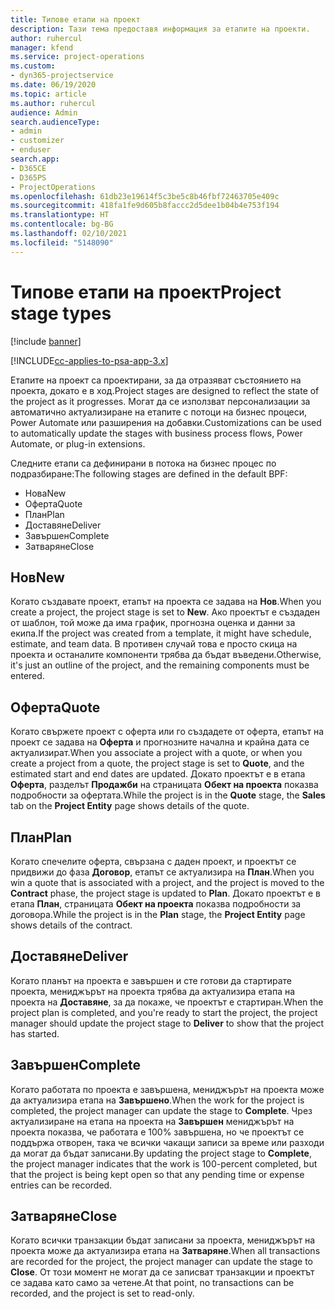 ```yaml
---
title: Типове етапи на проект
description: Тази тема предоставя информация за етапите на проекти.
author: ruhercul
manager: kfend
ms.service: project-operations
ms.custom:
- dyn365-projectservice
ms.date: 06/19/2020
ms.topic: article
ms.author: ruhercul
audience: Admin
search.audienceType:
- admin
- customizer
- enduser
search.app:
- D365CE
- D365PS
- ProjectOperations
ms.openlocfilehash: 61db23e19614f5c3be5c8b46fbf72463705e409c
ms.sourcegitcommit: 418fa1fe9d605b8faccc2d5dee1b04b4e753f194
ms.translationtype: HT
ms.contentlocale: bg-BG
ms.lasthandoff: 02/10/2021
ms.locfileid: "5148090"
---
```

# <a name="project-stage-types"></a><span data-ttu-id="c58ed-103">Типове етапи на проект</span><span class="sxs-lookup"><span data-stu-id="c58ed-103">Project stage types</span></span> 

[!include [banner](../includes/psa-now-project-operations.md)]

[!INCLUDE[cc-applies-to-psa-app-3.x](../includes/cc-applies-to-psa-app-3x.md)]

<span data-ttu-id="c58ed-104">Етапите на проект са проектирани, за да отразяват състоянието на проекта, докато е в ход.</span><span class="sxs-lookup"><span data-stu-id="c58ed-104">Project stages are designed to reflect the state of the project as it progresses.</span></span> <span data-ttu-id="c58ed-105">Могат да се използват персонализации за автоматично актуализиране на етапите с потоци на бизнес процеси, Power Automate или разширения на добавки.</span><span class="sxs-lookup"><span data-stu-id="c58ed-105">Customizations can be used to automatically update the stages with business process flows, Power Automate, or plug-in extensions.</span></span>

<span data-ttu-id="c58ed-106">Следните етапи са дефинирани в потока на бизнес процес по подразбиране:</span><span class="sxs-lookup"><span data-stu-id="c58ed-106">The following stages are defined in the default BPF:</span></span>

- <span data-ttu-id="c58ed-107">Нова</span><span class="sxs-lookup"><span data-stu-id="c58ed-107">New</span></span>
- <span data-ttu-id="c58ed-108">Оферта</span><span class="sxs-lookup"><span data-stu-id="c58ed-108">Quote</span></span>
- <span data-ttu-id="c58ed-109">План</span><span class="sxs-lookup"><span data-stu-id="c58ed-109">Plan</span></span>
- <span data-ttu-id="c58ed-110">Доставяне</span><span class="sxs-lookup"><span data-stu-id="c58ed-110">Deliver</span></span>
- <span data-ttu-id="c58ed-111">Завършен</span><span class="sxs-lookup"><span data-stu-id="c58ed-111">Complete</span></span>
- <span data-ttu-id="c58ed-112">Затваряне</span><span class="sxs-lookup"><span data-stu-id="c58ed-112">Close</span></span> 

## <a name="new"></a><span data-ttu-id="c58ed-113">Нов</span><span class="sxs-lookup"><span data-stu-id="c58ed-113">New</span></span>

<span data-ttu-id="c58ed-114">Когато създавате проект, етапът на проекта се задава на **Нов**.</span><span class="sxs-lookup"><span data-stu-id="c58ed-114">When you create a project, the project stage is set to **New**.</span></span> <span data-ttu-id="c58ed-115">Ако проектът е създаден от шаблон, той може да има график, прогнозна оценка и данни за екипа.</span><span class="sxs-lookup"><span data-stu-id="c58ed-115">If the project was created from a template, it might have schedule, estimate, and team data.</span></span> <span data-ttu-id="c58ed-116">В противен случай това е просто скица на проекта и останалите компоненти трябва да бъдат въведени.</span><span class="sxs-lookup"><span data-stu-id="c58ed-116">Otherwise, it's just an outline of the project, and the remaining components must be entered.</span></span>

## <a name="quote"></a><span data-ttu-id="c58ed-117">Оферта</span><span class="sxs-lookup"><span data-stu-id="c58ed-117">Quote</span></span>

<span data-ttu-id="c58ed-118">Когато свържете проект с оферта или го създадете от оферта, етапът на проект се задава на **Оферта** и прогнозните начална и крайна дата се актуализират.</span><span class="sxs-lookup"><span data-stu-id="c58ed-118">When you associate a project with a quote, or when you create a project from a quote, the project stage is set to **Quote**, and the estimated start and end dates are updated.</span></span> <span data-ttu-id="c58ed-119">Докато проектът е в етапа **Оферта**, разделът **Продажби** на страницата **Обект на проекта** показва подробности за офертата.</span><span class="sxs-lookup"><span data-stu-id="c58ed-119">While the project is in the **Quote** stage, the **Sales** tab on the **Project Entity** page shows details of the quote.</span></span>

## <a name="plan"></a><span data-ttu-id="c58ed-120">План</span><span class="sxs-lookup"><span data-stu-id="c58ed-120">Plan</span></span>

<span data-ttu-id="c58ed-121">Когато спечелите оферта, свързана с даден проект, и проектът се придвижи до фаза **Договор**, етапът се актуализира на **План**.</span><span class="sxs-lookup"><span data-stu-id="c58ed-121">When you win a quote that is associated with a project, and the project is moved to the **Contract** phase, the project stage is updated to **Plan**.</span></span> <span data-ttu-id="c58ed-122">Докато проектът е в етапа **План**, страницата **Обект на проекта** показва подробности за договора.</span><span class="sxs-lookup"><span data-stu-id="c58ed-122">While the project is in the **Plan** stage, the **Project Entity** page shows details of the contract.</span></span>

## <a name="deliver"></a><span data-ttu-id="c58ed-123">Доставяне</span><span class="sxs-lookup"><span data-stu-id="c58ed-123">Deliver</span></span>

<span data-ttu-id="c58ed-124">Когато планът на проекта е завършен и сте готови да стартирате проекта, мениджърът на проекта трябва да актуализира етапа на проекта на **Доставяне**, за да покаже, че проектът е стартиран.</span><span class="sxs-lookup"><span data-stu-id="c58ed-124">When the project plan is completed, and you're ready to start the project, the project manager should update the project stage to **Deliver** to show that the project has started.</span></span>

## <a name="complete"></a><span data-ttu-id="c58ed-125">Завършен</span><span class="sxs-lookup"><span data-stu-id="c58ed-125">Complete</span></span> 

<span data-ttu-id="c58ed-126">Когато работата по проекта е завършена, мениджърът на проекта може да актуализира етапа на **Завършено**.</span><span class="sxs-lookup"><span data-stu-id="c58ed-126">When the work for the project is completed, the project manager can update the stage to **Complete**.</span></span> <span data-ttu-id="c58ed-127">Чрез актуализиране на етапа на проекта на **Завършен** мениджърът на проекта показва, че работата е 100% завършена, но че проектът се поддържа отворен, така че всички чакащи записи за време или разходи да могат да бъдат записани.</span><span class="sxs-lookup"><span data-stu-id="c58ed-127">By updating the project stage to **Complete**, the project manager indicates that the work is 100-percent completed, but that the project is being kept open so that any pending time or expense entries can be recorded.</span></span>

## <a name="close"></a><span data-ttu-id="c58ed-128">Затваряне</span><span class="sxs-lookup"><span data-stu-id="c58ed-128">Close</span></span>

<span data-ttu-id="c58ed-129">Когато всички транзакции бъдат записани за проекта, мениджърът на проекта може да актуализира етапа на **Затваряне**.</span><span class="sxs-lookup"><span data-stu-id="c58ed-129">When all transactions are recorded for the project, the project manager can update the stage to **Close**.</span></span> <span data-ttu-id="c58ed-130">От този момент не могат да се записват транзакции и проектът се задава като само за четене.</span><span class="sxs-lookup"><span data-stu-id="c58ed-130">At that point, no transactions can be recorded, and the project is set to read-only.</span></span>
